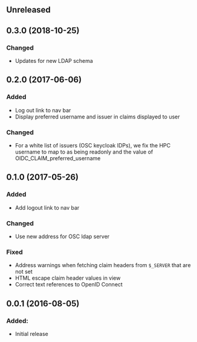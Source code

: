 ## Unreleased

## 0.3.0 (2018-10-25)

### Changed

- Updates for new LDAP schema

## 0.2.0 (2017-06-06)

### Added

- Log out link to nav bar
- Display preferred username and issuer in claims displayed to user

### Changed

- For a white list of issuers (OSC keycloak IDPs), we fix the HPC username to map to as being readonly and the value of OIDC_CLAIM_preferred_username

## 0.1.0 (2017-05-26)

### Added

- Add logout link to nav bar

### Changed

- Use new address for OSC ldap server

### Fixed

- Address warnings when fetching claim headers from `$_SERVER` that are not set
- HTML escape claim header values in view
- Correct text references to OpenID Connect

## 0.0.1 (2016-08-05)

### Added:

  - Initial release
